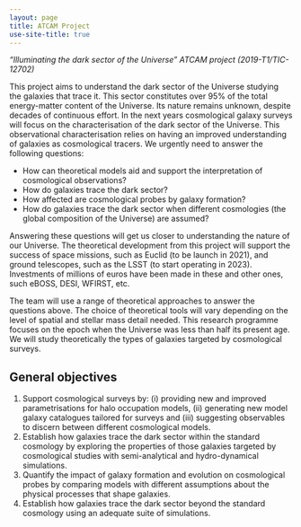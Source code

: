 ```yaml
---
layout: page
title: ATCAM Project
use-site-title: true
---
```


*“Illuminating the dark sector of the Universe” ATCAM project (2019-T1/TIC-12702)*

This project aims to understand the dark sector of the Universe studying the galaxies that trace it. This sector constitutes over 95% of the total energy-matter content of the Universe. Its nature remains unknown, despite decades of continuous effort. In the next years cosmological galaxy surveys will focus on the characterisation of the dark sector of the Universe. This observational characterisation relies on having an improved understanding of galaxies as cosmological tracers. We urgently need to answer the following questions:

* How can theoretical models aid and support the interpretation of cosmological observations?
* How do galaxies trace the dark sector?
* How affected are cosmological probes by galaxy formation?
* How do galaxies trace the dark sector when different cosmologies (the global composition of the Universe) are assumed?

Answering these questions will get us closer to understanding the nature of our Universe. The theoretical development from this project will support the success of space missions, such as Euclid (to be launch in 2021), and ground telescopes, such as the LSST (to start operating in 2023). Investments of millions of euros have been made in these and other ones, such eBOSS, DESI, WFIRST, etc.

The team will use a range of theoretical approaches to answer the questions above. The choice of theoretical tools will vary depending on the level of spatial and stellar mass detail needed. This research programme focuses on the epoch when the Universe was less than half its present age. We will study theoretically the types of galaxies targeted by cosmological surveys.

## General objectives

1. Support cosmological surveys by: (i) providing new and improved parametrisations for halo occupation models, (ii) generating new model galaxy catalogues tailored for surveys and (iii) suggesting observables to discern between different cosmological models.
2. Establish how galaxies trace the dark sector within the standard cosmology by exploring the properties of those galaxies targeted by cosmological studies with semi-analytical and hydro-dynamical simulations.
3. Quantify the impact of galaxy formation and evolution on cosmological probes by comparing models with different assumptions about the physical processes that shape galaxies.
4. Establish how galaxies trace the dark sector beyond the standard cosmology using an adequate suite of simulations.

